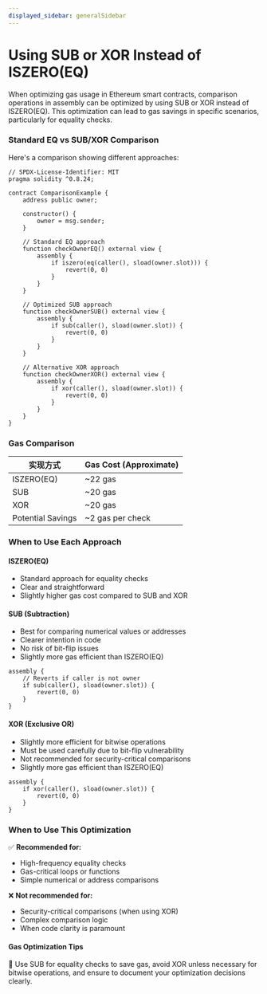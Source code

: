 ```yaml
---
displayed_sidebar: generalSidebar
---
```


# Using SUB or XOR Instead of ISZERO(EQ)

When optimizing gas usage in Ethereum smart contracts, comparison operations in assembly can be optimized by using SUB or XOR instead of ISZERO(EQ). This optimization can lead to gas savings in specific scenarios, particularly for equality checks.

### Standard EQ vs SUB/XOR Comparison

Here's a comparison showing different approaches:

```solidity
// SPDX-License-Identifier: MIT
pragma solidity ^0.8.24;

contract ComparisonExample {
    address public owner;

    constructor() {
        owner = msg.sender;
    }

    // Standard EQ approach
    function checkOwnerEQ() external view {
        assembly {
            if iszero(eq(caller(), sload(owner.slot))) {
                revert(0, 0)
            }
        }
    }

    // Optimized SUB approach
    function checkOwnerSUB() external view {
        assembly {
            if sub(caller(), sload(owner.slot)) {
                revert(0, 0)
            }
        }
    }

    // Alternative XOR approach
    function checkOwnerXOR() external view {
        assembly {
            if xor(caller(), sload(owner.slot)) {
                revert(0, 0)
            }
        }
    }
}
```

### Gas Comparison

| 实现方式                          | Gas Cost (Approximate) |
| ----------------------------- | ----------------------------------------- |
| ISZERO(EQ) | ~22 gas                   |
| SUB                           | ~20 gas                   |
| XOR                           | ~20 gas                   |
| Potential Savings             | ~2 gas per check          |

### When to Use Each Approach

#### ISZERO(EQ)

- Standard approach for equality checks
- Clear and straightforward
- Slightly higher gas cost compared to SUB and XOR

#### SUB (Subtraction)

- Best for comparing numerical values or addresses
- Clearer intention in code
- No risk of bit-flip issues
- Slightly more gas efficient than ISZERO(EQ)

```solidity
assembly {
    // Reverts if caller is not owner
    if sub(caller(), sload(owner.slot)) {
        revert(0, 0)
    }
}
```

#### XOR (Exclusive OR)

- Slightly more efficient for bitwise operations
- Must be used carefully due to bit-flip vulnerability
- Not recommended for security-critical comparisons
- Slightly more gas efficient than ISZERO(EQ)

```solidity
assembly {
    if xor(caller(), sload(owner.slot)) {
        revert(0, 0)
    }
}
```

### When to Use This Optimization

✅ **Recommended for:**

- High-frequency equality checks
- Gas-critical loops or functions
- Simple numerical or address comparisons

❌ **Not recommended for:**

- Security-critical comparisons (when using XOR)
- Complex comparison logic
- When code clarity is paramount

#### Gas Optimization Tips

🌟 Use SUB for equality checks to save gas, avoid XOR unless necessary for bitwise operations, and ensure to document your optimization decisions clearly.
